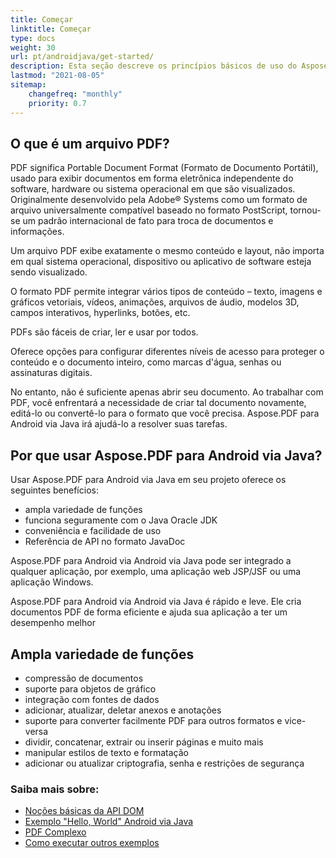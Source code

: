 ```yaml
---
title: Começar
linktitle: Começar
type: docs
weight: 30
url: pt/androidjava/get-started/
description: Esta seção descreve os princípios básicos de uso do Aspose.PDF para Android via Java. Também demonstra exemplos simples e complexos para criar um documento PDF
lastmod: "2021-08-05"   
sitemap: 
    changefreq: "monthly"
    priority: 0.7
---
```


## O que é um arquivo PDF?

PDF significa Portable Document Format (Formato de Documento Portátil), usado para exibir documentos em forma eletrônica independente do software, hardware ou sistema operacional em que são visualizados. Originalmente desenvolvido pela Adobe® Systems como um formato de arquivo universalmente compatível baseado no formato PostScript, tornou-se um padrão internacional de fato para troca de documentos e informações.

Um arquivo PDF exibe exatamente o mesmo conteúdo e layout, não importa em qual sistema operacional, dispositivo ou aplicativo de software esteja sendo visualizado.

O formato PDF permite integrar vários tipos de conteúdo – texto, imagens e gráficos vetoriais, vídeos, animações, arquivos de áudio, modelos 3D, campos interativos, hyperlinks, botões, etc.

PDFs são fáceis de criar, ler e usar por todos.

Oferece opções para configurar diferentes níveis de acesso para proteger o conteúdo e o documento inteiro, como marcas d'água, senhas ou assinaturas digitais.

No entanto, não é suficiente apenas abrir seu documento. Ao trabalhar com PDF, você enfrentará a necessidade de criar tal documento novamente, editá-lo ou convertê-lo para o formato que você precisa. Aspose.PDF para Android via Java irá ajudá-lo a resolver suas tarefas.

## Por que usar Aspose.PDF para Android via Java?

Usar Aspose.PDF para Android via Java em seu projeto oferece os seguintes benefícios:

- ampla variedade de funções
- funciona seguramente com o Java Oracle JDK
- conveniência e facilidade de uso
- Referência de API no formato JavaDoc

Aspose.PDF para Android via Android via Java pode ser integrado a qualquer aplicação, por exemplo, uma aplicação web JSP/JSF ou uma aplicação Windows.

Aspose.PDF para Android via Android via Java é rápido e leve. Ele cria documentos PDF de forma eficiente e ajuda sua aplicação a ter um desempenho melhor

## Ampla variedade de funções

- compressão de documentos
- suporte para objetos de gráfico
- integração com fontes de dados
- adicionar, atualizar, deletar anexos e anotações
- suporte para converter facilmente PDF para outros formatos e vice-versa
- dividir, concatenar, extrair ou inserir páginas e muito mais
- manipular estilos de texto e formatação
- adicionar ou atualizar criptografia, senha e restrições de segurança

### Saiba mais sobre:

- [Noções básicas da API DOM](/pdf/androidjava/basics-of-dom-api/)
- [Exemplo "Hello, World" Android via Java](/pdf/androidjava/hello-world-example/)
- [PDF Complexo](/pdf/androidjava/complex-pdf-example/)
- [Como executar outros exemplos](/pdf/androidjava/how-to-run-other-examples/)